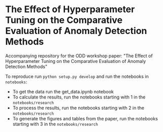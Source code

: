 # The Effect of Hyperparameter Tuning on the Comparative Evaluation of Anomaly Detection Methods 
Accompanying repository for the ODD workshop paper: "The Effect of Hyperparameter Tuning on the Comparative Evaluation of Anomaly Detection Methods"

To reproduce run `python setup.py develop` and run the notebooks in `notebooks`:
- To get the data run the get_data.ipynb notebook
- To calculate the results, run the notebooks starting with 1 in the `notebooks/research`
- To process the results, run the notebooks starting with 2 in the `notebooks/research`
- To generate the figures and tables from the paper, run the notebooks starting with 3 in the `notebooks/research`


